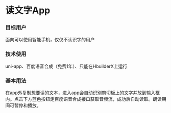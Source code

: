 # 读文字App

### 目标用户
  面向可以使用智能手机，仅仅不认识字的用户

### 技术使用
  uni-app、百度语音合成（免费1年）、只能在HbuilderX上运行

### 基本用法
  在app外复制想要读的文本，进入app会自动识别剪切板上的文字并放到输入框内。点击下方蓝色按钮走百度语音合成接口获取音频流，成功后自动读取。朗读期间可暂停和播放。
  
  
